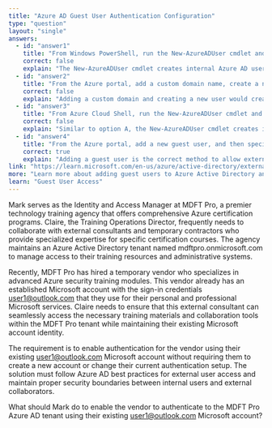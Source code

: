 ```yaml
---
title: "Azure AD Guest User Authentication Configuration"
type: "question"
layout: "single"
answers:
  - id: "answer1"
    title: "From Windows PowerShell, run the New-AzureADUser cmdlet and specify the –UserPrincipalName user1@outlook.com parameter"
    correct: false
    explain: "The New-AzureADUser cmdlet creates internal Azure AD users, not guest users. It also cannot use external domains like outlook.com for the UserPrincipalName of internal users."
  - id: "answer2"
    title: "From the Azure portal, add a custom domain name, create a new Azure AD user, and then specify user1@outlook.com as the username"
    correct: false
    explain: "Adding a custom domain and creating a new user would create an internal user account, not enable access for the existing Microsoft account. Custom domains must also be verified and owned by the organization."
  - id: "answer3"
    title: "From Azure Cloud Shell, run the New-AzureADUser cmdlet and specify the –UserPrincipalName user1@outlook.com parameter"
    correct: false
    explain: "Similar to option A, the New-AzureADUser cmdlet creates internal users, not guest users. The location (Cloud Shell vs PowerShell) doesn't change this fundamental limitation."
  - id: "answer4"
    title: "From the Azure portal, add a new guest user, and then specify user1@outlook.com as the email address"
    correct: true
    explain: "Adding a guest user is the correct method to allow external users with Microsoft accounts to authenticate to your Azure AD tenant while maintaining their external identity."
link: "https://learn.microsoft.com/en-us/azure/active-directory/external-identities/add-users-administrator"
more: "Learn more about adding guest users to Azure Active Directory and managing external identities for B2B collaboration."
learn: "Guest User Access"
---
```


Mark serves as the Identity and Access Manager at MDFT Pro, a premier technology training agency that offers comprehensive Azure certification programs. Claire, the Training Operations Director, frequently needs to collaborate with external consultants and temporary contractors who provide specialized expertise for specific certification courses. The agency maintains an Azure Active Directory tenant named mdftpro.onmicrosoft.com to manage access to their training resources and administrative systems.

Recently, MDFT Pro has hired a temporary vendor who specializes in advanced Azure security training modules. This vendor already has an established Microsoft account with the sign-in credentials user1@outlook.com that they use for their personal and professional Microsoft services. Claire needs to ensure that this external consultant can seamlessly access the necessary training materials and collaboration tools within the MDFT Pro tenant while maintaining their existing Microsoft account identity.

The requirement is to enable authentication for the vendor using their existing user1@outlook.com Microsoft account without requiring them to create a new account or change their current authentication setup. The solution must follow Azure AD best practices for external user access and maintain proper security boundaries between internal users and external collaborators.

What should Mark do to enable the vendor to authenticate to the MDFT Pro Azure AD tenant using their existing user1@outlook.com Microsoft account?